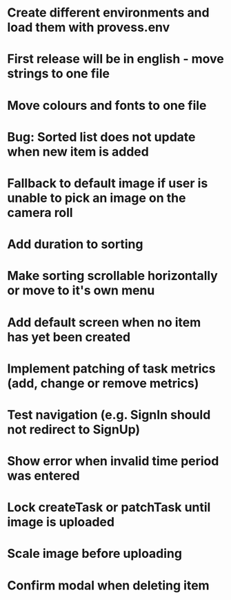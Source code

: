 # Create different environments and load them with provess.env
# First release will be in english - move strings to one file
# Move colours and fonts to one file
# Bug: Sorted list does not update when new item is added
# Fallback to default image if user is unable to pick an image on the camera roll
# Add duration to sorting
# Make sorting scrollable horizontally or move to it's own menu
# Add default screen when no item has yet been created
# Implement patching of task metrics (add, change or remove metrics)
# Test navigation (e.g. SignIn should not redirect to SignUp)
# Show error when invalid time period was entered
# Lock createTask or patchTask until image is uploaded
# Scale image before uploading
# Confirm modal when deleting item